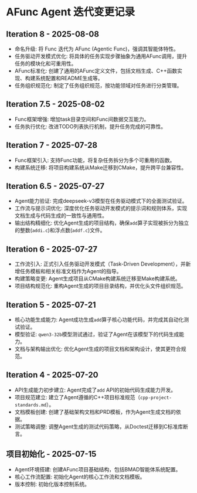 # AFunc Agent 迭代变更记录

## Iteration 8 - 2025-08-08

- 命名升级: 将 Func 迭代为 AFunc (Agentic Func)，强调其智能体特性。
- 任务驱动开发模式优化: 将具体的任务实现步骤抽象为通用AFunc调用，提升任务的模块化和可重用性。
- AFunc标准化: 创建了通用的AFunc定义文件，包括文档生成、C++函数实现、构建系统配置和README生成等。
- 任务组织规范化: 制定了任务组织规范，按功能领域对任务进行分类管理。

## Iteration 7.5 - 2025-08-02

- Func框架增强: 增加task目录空间和Func间数据交互能力。
- 任务执行优化: 改进TODO列表执行机制，提升任务完成的可靠性。

## Iteration 7 - 2025-07-28

- Func框架引入: 支持Func功能，将复杂任务拆分为多个可重用的函数。
- 构建系统迁移: 将项目构建系统从Make迁移到CMake，提升跨平台兼容性。

## Iteration 6.5 - 2025-07-27

- Agent能力验证: 完成deepseek-v3模型在任务驱动模式下的全面测试验证。
- 工作流与提示词优化: 深度优化任务驱动开发模式的提示词和规则体系，实现文档生成与代码生成的一致性与通用性。
- 输出结构精细化: 优化Agent生成的项目结构，确保`add`算子实现被拆分为独立的整数(`addi.c`)和浮点数(`addf.c`)文件。

## Iteration 6 - 2025-07-27

- 工作流引入: 正式引入任务驱动开发模式（Task-Driven Development），并新增任务模板和相关标准文档作为Agent的指导。
- 构建策略变更: Agent生成项目从CMake构建系统迁移至Make构建系统。
- 项目结构规范化: 重构Agent生成的项目目录结构，并优化头文件组织规范。

## Iteration 5 - 2025-07-21

- 核心功能生成能力: Agent成功生成`add`算子核心功能代码，并完成其自动化测试验证。
- 模型验证: `qwen3-32b`模型测试通过，验证了Agent在该模型下的代码生成能力。
- 文档与架构输出优化: 优化Agent生成的项目文档和架构设计，使其更符合规范。

## Iteration 4 - 2025-07-20

- API生成能力初步建立: Agent完成了`add` API的初始代码生成能力开发。
- 项目规范建立: 建立了Agent遵循的C++项目标准规范（`cpp-project-standards.md`）。
- 文档模板创建: 创建了基础架构文档和PRD模板，作为Agent生成文档的依据。
- 测试策略调整: 调整Agent生成的测试代码策略，从Doctest迁移到C标准库断言。

## 项目初始化 - 2025-07-15

- Agent环境搭建: 创建AFunc项目基础结构，包括BMAD智能体系统配置。
- 核心工作流配置: 初始化Agent的核心工作流和文档模板。
- 版本控制: 初始化版本控制系统。